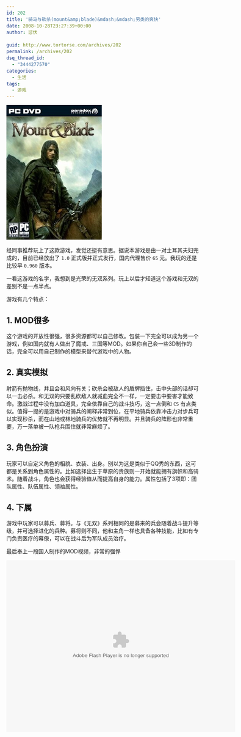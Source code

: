 ```yaml
---
id: 202
title: '骑马与砍杀(mount&amp;blade)&mdash;&mdash;另类的爽快'
date: 2008-10-28T23:27:39+00:00
author: 愆伏

guid: http://www.tortorse.com/archives/202
permalink: /archives/202
dsq_thread_id:
  - "3444277570"
categories:
  - 生活
tags:
  - 游戏
---
```

![mount-and-blade](/wp-content/uploads/2008/10/mountblade.jpg)

经同事推荐玩上了这款游戏，发觉还挺有意思。据说本游戏是由一对土耳其夫妇完成的，目前已经放出了 `1.0` 正式版并正式发行，国内代理售价 `65` 元。我玩的还是比较早 `0.960` 版本。

一看这游戏的名字，我想到是光荣的无双系列。玩上以后才知道这个游戏和无双的差别不是一点半点。

游戏有几个特点：

## 1. MOD很多

这个游戏的开放性很强，很多资源都可以自己修改。包装一下完全可以成为另一个游戏，例如国内就有人做出了魔戒、三国等MOD。如果你自己会一些3D制作的话，完全可以用自己制作的模型来替代游戏中的人物。

## 2. 真实模拟

射箭有抛物线，并且会和风向有关；砍杀会被敌人的盾牌挡住，击中头部的话却可以一击必杀。和无双的只要乱砍敌人就减血完全不一样，一定要击中要害才能致命。激战过程中没有加血道具，完全依靠自己的战斗技巧，这一点倒和 `CS` 有点类似。值得一提的是游戏中对骑兵的阐释非常到位，在平地骑兵依靠冲击力对步兵可以实现秒杀，而在山地或林地骑兵的优势就不再明显。并且骑兵的阵形也非常重要，万一落单被一队枪兵围住就非常麻烦了。

## 3. 角色扮演

玩家可以自定义角色的相貌、衣装、出身。别以为这是类似于QQ秀的东西，这可都是关系到角色属性的。比如选择出生于草原的贵族则一开始就能拥有旗帜和高骑术。随着战斗，角色也会获得经验值从而提高自身的能力。属性包括了3项即：团队属性、队伍属性、领袖属性。

## 4. 下属

游戏中玩家可以募兵、募将。与《无双》系列相同的是募来的兵会随着战斗提升等级，并可选择进化的兵种。募将则不同，他和主角一样也具备各种技能，比如有专门负责医疗的幕僚，可以在战斗后为军队成员治疗。

最后奉上一段国人制作的MOD视频，非常的强悍

<object classid="clsid:d27cdb6e-ae6d-11cf-96b8-444553540000" width="480" height="400" codebase="https://download.macromedia.com/pub/shockwave/cabs/flash/swflash.cab#version=6,0,40,0"><param name="align" value="middle" /><param name="src" value="https://player.youku.com/player.php/sid/XNDUyMTY0Mjg=/v.swf" /><embed type="application/x-shockwave-flash" width="600" height="450" src="https://player.youku.com/player.php/sid/XNDUyMTY0Mjg=/v.swf" align="middle"></object>